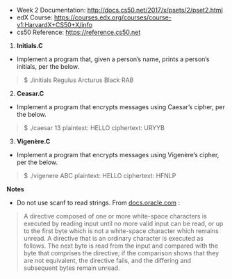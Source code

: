 * Week 2 Documentation: http://docs.cs50.net/2017/x/psets/2/pset2.html
* edX Course: https://courses.edx.org/courses/course-v1:HarvardX+CS50+X/info
* cs50 Reference: https://reference.cs50.net


1. **Initials.C**

* Implement a program that, given a person’s name, prints a person’s initials, per the below.

> $ ./initials
> Regulus Arcturus Black
> RAB

2. **Ceasar.C**

* Implement a program that encrypts messages using Caesar’s cipher, per the below.

> $ ./caesar 13
> plaintext:  HELLO
> ciphertext: URYYB

3. **Vigenère.C**

* Implement a program that encrypts messages using Vigenère’s cipher, per the below.

> $ ./vigenere ABC
> plaintext:  HELLO
> ciphertext: HFNLP


**Notes**

* Do not use scanf to read strings. From [docs.oracle.com](https://docs.oracle.com/cd/E19683-01/816-0213/6m6ne389s/index.html) :
> A directive composed of one or more white-space characters is executed by reading input until no more valid input can be read, or up to the first byte which is not a white-space character which remains unread.
> A directive that is an ordinary character is executed as follows. The next byte is read from the input and compared with the byte that comprises the directive; if the comparison shows that they are not equivalent, the directive fails, and the differing and subsequent bytes remain unread.
